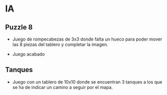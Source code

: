 # IA


## Puzzle 8

 - Juego de rompecabezas de 3x3 donde falta un hueco para poder mover las 8 piezas del tablero y completar la imagen.
  
 - Juego acabado  


## Tanques

 - Juego con un tablero de 10x10 donde se encuentran 3 tanques a los que se ha de indicar un camino a seguir por el mapa.
